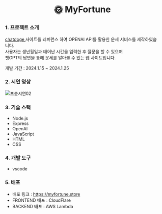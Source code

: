 # <p align="center">🌞 MyFortune</p>



### 1. 프로젝트 소개
[chatdoge ](https://fortunedoge.chat/) 사이트를 레퍼런스 하여 OPENAI API를 활용한 운세 서비스를 제작하였습니다.<BR>
사용자는 생년월일과 태어난 시간을 입력한 후 질문을 할 수 있으며 <BR>
챗GPT의 답변을 통해 운세를 알아볼 수 있는 웹 사이트입니다.

개발 기간 : 2024.1.15 ~ 2024.1.25

### 2. 시연 영상

![포츈시연02](https://github.com/hhhyeon97/MyFortune/assets/148893126/02c91315-c8b3-48a7-9086-91d1dbee5c14)

### 3. 기술 스택
- Node.js
- Express
- OpenAI
- JavaScript
- HTML
- CSS

### 4. 개발 도구
- vscode 

### 5. 배포
- 배포 링크 : https://myfortune.store<BR>
- FRONTEND 배포 : CloudFlare<BR>
- BACKEND 배포 : AWS Lambda<BR>




